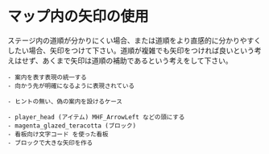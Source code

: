 # マップ内の矢印の使用

ステージ内の道順が分かりにくい場合、または道順をより直感的に分かりやすくしたい場合、矢印をつけて下さい。道順が複雑でも矢印をつければ良いという考えはせず、あくまで矢印は道順の補助であるという考えをして下さい。

```admonish success title= "推奨例"
- 案内を表す表現の統一する
- 向かう先が明確になるように表現されている
```

```admonish failure title= "非推奨例"
- ヒントの無い、偽の案内を設けるケース
```

```admonish example title= "矢印の表現例"
- player_head (アイテム) MHF_ArrowLeft などの頭にする
- magenta_glazed_teracotta (ブロック)
- 看板向け文字コード を使った看板
- ブロックで大きな矢印を作る
```
